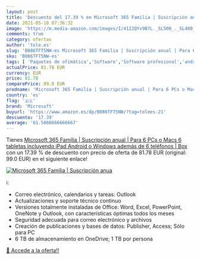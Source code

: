 ```yaml
---
layout: post
title: 'Descuento del 17.39 % en Microsoft 365 Familia | Suscripción anua'
date: 2021-05-10 07:36:32
image: 'https://m.media-amazon.com/images/I/4122QYv9B7L._SL500_._SL400_.jpg'
comments: true
category: ofertas
author: 'tole.es'
slug: 'B086TFT5NW-es Microsoft 365 Familia | Suscripción anual | Para 6 PCs o...'
sku: 'B086TFT5NW-es'
tags: [ 'Paquetes de ofimática','Software','Software profesional','android','microsoft', ]
actualPrice: 81.78 EUR
currency: EUR
price: 81.78
comparePrice: 99.0 EUR
prodname: 'Microsoft 365 Familia | Suscripción anual | Para 6 PCs o Macs  6 tabletas incluyendo iPad  Android  o Windows  además de 6 teléfonos | Box'
country: 'es'
flag: '🇪🇸'
brand: 'Microsoft'
buyurl: 'https://www.amazon.es/dp/B086TFT5NW/?tag=tolees-21'
descuento: '17.39'
average: '61.5866666666667'
---
```


Tienes [Microsoft 365 Familia | Suscripción anual | Para 6 PCs o Macs  6 tabletas incluyendo iPad  Android  o Windows  además de 6 teléfonos | Box](https://www.amazon.es/dp/B086TFT5NW/?tag=tolees-21) con un 17.39 % de descuento con precio de oferta de 81.78 EUR (original: 99.0 EUR) en el siguiente enlace!

[![Microsoft 365 Familia | Suscripción anua](https://m.media-amazon.com/images/I/4122QYv9B7L._SL500_._SL400_.jpg)](https://www.amazon.es/dp/B086TFT5NW/?tag=tolees-21)

ℹ️:

- Correo electrónico, calendarios y tareas: Outlook
- Actualizaciones y soporte técnico continuo
- Versiones totalmente instaladas de Office: Word, Excel, PowerPoint, OneNote y Outlook, con características óptimas todos los meses
- Seguridad adecuada para correo electrónico y archivos
- Creación de publicaciones y bases de datos: Publisher, Access; Sólo para PC
- 6 TB de almacenamiento en OneDrive; 1 TB por persona

[🛒 Accede a la oferta!!](https://www.amazon.es/dp/B086TFT5NW/?tag=tolees-21)
